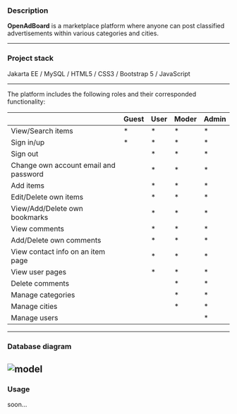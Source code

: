### Description
**OpenAdBoard** is a marketplace platform where anyone can post classified advertisements within various categories and cities.

------------
### Project stack
Jakarta EE / MySQL / HTML5 / CSS3 / Bootstrap 5 / JavaScript

------------
The platform includes the following roles and their corresponded functionality:

|                                       | Guest | User | Moder | Admin |
|---------------------------------------|-------|------|-------|-------|
| View/Search items                     |   *   |   *  |   *   |   *   |
| Sign in/up                            |   *   |   *  |   *   |   *   |
| Sign out                              |       |   *  |   *   |   *   |
| Change own account email and password |       |   *  |   *   |   *   |
| Add items                             |       |   *  |   *   |   *   |
| Edit/Delete own items                 |       |   *  |   *   |   *   |
| View/Add/Delete own bookmarks         |       |   *  |   *   |   *   |
| View comments                         |       |   *  |   *   |   *   |
| Add/Delete own comments               |       |   *  |   *   |   *   |
| View contact info on an item page     |       |   *  |   *   |   *   |
| View user pages                       |       |   *  |   *   |   *   |
| Delete comments                       |       |      |   *   |   *   |
| Manage categories                     |       |      |   *   |   *   |
| Manage cities                         |       |      |   *   |   *   |
| Manage users                          |       |      |       |   *   |


------------
### Database diagram
![model](https://user-images.githubusercontent.com/42889643/161931686-5f98178d-3ea1-42e0-b12a-618c8fc3797d.png)
------------
### Usage
soon...